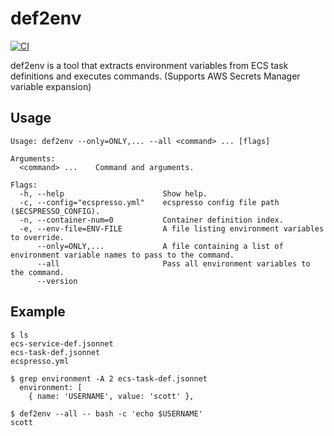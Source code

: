 # def2env

[![CI](https://github.com/winebarrel/def2env/actions/workflows/ci.yml/badge.svg)](https://github.com/winebarrel/def2env/actions/workflows/ci.yml)

def2env is a tool that extracts environment variables from ECS task definitions and executes commands.
(Supports AWS Secrets Manager variable expansion)

## Usage

```
Usage: def2env --only=ONLY,... --all <command> ... [flags]

Arguments:
  <command> ...    Command and arguments.

Flags:
  -h, --help                      Show help.
  -c, --config="ecspresso.yml"    ecspresso config file path ($ECSPRESSO_CONFIG).
  -n, --container-num=0           Container definition index.
  -e, --env-file=ENV-FILE         A file listing environment variables to override.
      --only=ONLY,...             A file containing a list of environment variable names to pass to the command.
      --all                       Pass all environment variables to the command.
      --version
```

## Example

```
$ ls
ecs-service-def.jsonnet
ecs-task-def.jsonnet
ecspresso.yml

$ grep environment -A 2 ecs-task-def.jsonnet
  environment: [
    { name: 'USERNAME', value: 'scott' },

$ def2env --all -- bash -c 'echo $USERNAME'
scott
```
